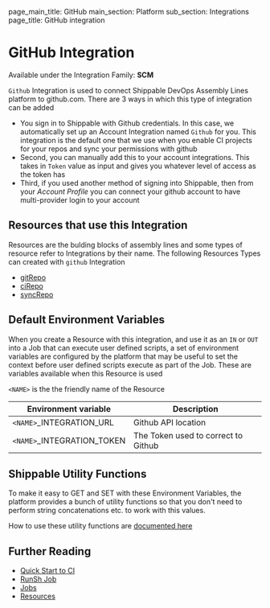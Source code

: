 page_main_title: GitHub
main_section: Platform
sub_section: Integrations
page_title: GitHub integration

# GitHub Integration

Available under the Integration Family: **SCM**

`Github` Integration is used to connect Shippable DevOps Assembly Lines platform to github.com. There are 3 ways in which this type of integration can be added

* You sign in to Shippable with Github credentials. In this case, we automatically set up an Account Integration named `Github` for you. This integration is the default one that we use when you enable CI projects for your repos and sync your permissions with github
* Second, you can manually add this to your account integrations. This takes in `Token` value as input and gives you whatever level of access as the token has
* Third, if you used another method of signing into Shippable, then from your _Account Profile_ you can connect your github account to have multi-provider login to your account

## Resources that use this Integration
Resources are the bulding blocks of assembly lines and some types of resource refer to Integrations by their name. The following Resources Types can created with `github` Integration 

* [gitRepo](/workflow/platform/resource/gitRepo)
* [ciRepo](/workflow/platform/resource/ciRepo)
* [syncRepo](/workflow/platform/resource/syncRepo)

## Default Environment Variables
When you create a Resource with this integration, and use it as an `IN` or `OUT` into a Job that can execute user defined scripts, a set of environment variables are configured by the platform that may be useful to set the context before user defined scripts execute as part of the Job. These are variables available when this Resource is used

`<NAME>` is the the friendly name of the Resource

| Environment variable						| Description                         |
| ------------- 								|------------------------------------ |
| `<NAME>`\_INTEGRATION\_URL    			| Github API location |
| `<NAME>`\_INTEGRATION\_TOKEN			| The Token used to correct to Github |

## Shippable Utility Functions
To make it easy to GET and SET with these Environment Variables, the platform provides a bunch of utility functions so that you don't need to perform string concatenations etc. to work with this values.

How to use these utility functions are [documented here](/platform/tutorial/workflow/howto-use-shipctl)

## Further Reading
* [Quick Start to CI](/getting-started/ci-sample)
* [RunSh Job](/platform/workflow/job/runsh)
* [Jobs](/platform/workflow/job/overview)
* [Resources](/platform/workflow/resource/overview)

